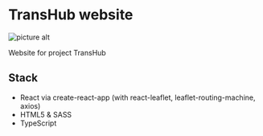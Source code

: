 # TransHub website

![picture alt](https://lh3.googleusercontent.com/drive-viewer/AKGpihaNSUoXzi9lSeiT18t-FjIKTWWbiVyExcF9Xl5iCBkkFcOH_mVPVwxMPTewNAE4KkdswgbL9frXzQxdD82pEq4TrrS_ZG6_gQ=s1600-rw-v1 "Preview")

Website for project TransHub

## Stack

- React via create-react-app (with react-leaflet, leaflet-routing-machine, axios)
- HTML5 & SASS
- TypeScript